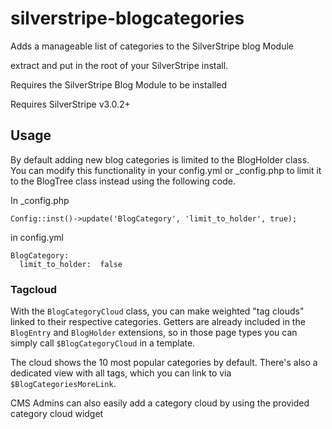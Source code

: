 silverstripe-blogcategories
===========================

Adds a manageable list of categories to the SilverStripe blog Module

extract and put in the root of your SilverStripe install.

Requires the SilverStripe Blog Module to be installed

Requires SilverStripe v3.0.2+

## Usage

By default adding new blog categories is limited to the BlogHolder class. You can modify
this functionality in your config.yml or _config.php to limit it to the BlogTree class instead
using the following code.

In _config.php

    Config::inst()->update('BlogCategory', 'limit_to_holder', true);
	
in config.yml

    BlogCategory:
	  limit_to_holder:  false

### Tagcloud

With the `BlogCategoryCloud` class, you can make weighted "tag clouds"
linked to their respective categories. Getters are already
included in the `BlogEntry` and `BlogHolder` extensions,
so in those page types you can simply call `$BlogCategoryCloud`
in a template.

The cloud shows the 10 most popular categories by default.
There's also a dedicated view with all tags, which you can link
to via `$BlogCategoriesMoreLink`.

CMS Admins can also easily add a category cloud by using the provided
category cloud widget
